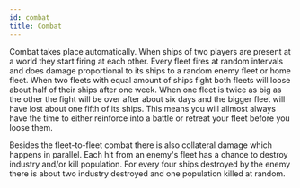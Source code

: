 ```yaml
---
id: combat
title: Combat
---
```


Combat takes place automatically. When ships of two players are present at a world they start firing at each other. Every fleet fires at random intervals and does damage proportional to its ships to a random enemy fleet or home fleet. When two fleets with equal amount of ships fight both fleets will loose about half of their ships after one week. When one fleet is twice as big as the other the fight will be over after about six days and the bigger fleet will have lost about one fifth of its ships. This means you will allmost always have the time to either reinforce into a battle or retreat your fleet before you loose them.

Besides the fleet-to-fleet combat there is also collateral damage which happens in parallel. Each hit from an enemy's fleet has a chance to destroy industry and/or kill population. For every four ships destroyed by the enemy there is about two industry destroyed and one population killed at random.